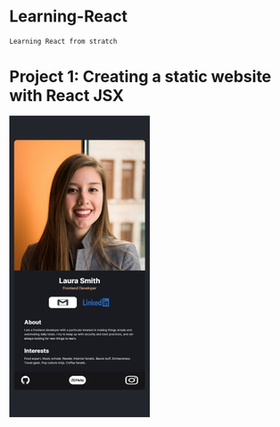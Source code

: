 # Learning-React
```
Learning React from stratch
```
# Project 1: Creating a static website with React JSX
<div align-item="center">
   <img src="images/Project1-demo.PNG" height="50%" width="50%">
</div>
